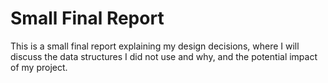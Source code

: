 # Small Final Report

This is a small final report explaining my design decisions, where I will discuss the data structures I did not use and why, and the potential impact of my project.
